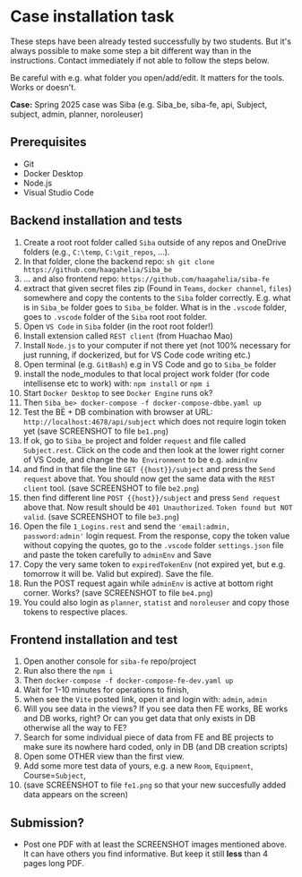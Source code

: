 # Case installation task

These steps have been already tested successfully by two students. But it's always possible
to make some step a bit different way than in the instructions. Contact immediately if not
able to follow the steps below.

Be careful with e.g. what folder you open/add/edit. It matters for the tools. Works or doesn't.

**Case:** Spring 2025 case was Siba (e.g. Siba_be, siba-fe, api, Subject, subject, admin, planner, noroleuser)

## Prerequisites

- Git
- Docker Desktop
- Node.js
- Visual Studio Code

## Backend installation and tests

1. Create a root root folder called `Siba` outside of any repos and OneDrive folders (e.g., `C:\temp`, `C:\git_repos`, ...).
1. In that folder, clone the backend repo: ```sh git clone https://github.com/haagahelia/Siba_be ```
1. ... and also frontend repo: `https://github.com/haagahelia/siba-fe`
1. extract that given secret files zip (Found in `Teams`, `docker channel`, `files`) somewhere and copy the contents to the `Siba` folder correctly. E.g. what is in `Siba_be` folder goes to `Siba_be` folder. What is in the `.vscode` folder, goes to `.vscode` folder of the `Siba` root root folder.
1. Open `VS Code` in `Siba` folder (in the root root folder!)
1. Install extension called `REST client` (from Huachao Mao)
1. Install `Node.js` to your computer if not there yet (not 100% necessary for just running, if dockerized, but for VS Code code writing etc.)
1. Open terminal (e.g. `GitBash`) e.g in VS Code and go to `Siba_be` folder
1. install the node_modules to that local project work folder (for code intellisense etc to work) with:  ```npm install```    or ```npm i```
1. Start `Docker Desktop` to see `Docker Engine` runs ok?
1. Then ```Siba_be> docker-compose -f docker-compose-dbbe.yaml up```
1. Test the BE + DB combination with browser at URL:   `http://localhost:4678/api/subject` which does not require login token yet  (save SCREENSHOT to file `be1.png`)
1. If ok, go to `Siba_be` project and folder `request` and file called `Subject.rest`. Click on the code and then look at the lower right corner of VS Code, and change the `No Environment` to be e.g. `adminEnv`
1. and find in that file the line `GET {{host}}/subject`  and press the `Send request` above that. You should now get the same data with the `REST client` tool.   (save SCREENSHOT to file `be2.png`)
1. then find different line `POST {{host}}/subject` and press `Send request` above that. Now result should be `401 Unauthorized`. `Token found but NOT valid`.   (save SCREENSHOT to file `be3.png`)
1. Open the file `1_Logins.rest` and send the `'email:admin, password:admin'` login request. From the response, copy the token value without copying the quotes, go to the `.vscode` folder `settings.json` file and paste the token carefully to `adminEnv` and Save
1. Copy the very same token to `expiredTokenEnv` (not expired yet, but e.g. tomorrow it will be. Valid but expired). Save the file.
1. Run the POST request again while `adminEnv` is active at bottom right corner. Works? (save SCREENSHOT to file `be4.png`)
1. You could also login as `planner`, `statist` and `noroleuser` and copy those tokens to respective places.

## Frontend installation and test

1. Open another console for `siba-fe` repo/project
1. Run also there the ```npm i```
1. Then ```docker-compose -f docker-compose-fe-dev.yaml up```
1. Wait for 1-10 minutes for operations to finish, 
1. when see the `Vite` posted link, open it and login with: `admin`, `admin`
1. Will you see data in the views? If you see data then FE works, BE works and DB works, right? Or can you get data that only exists in DB otherwise all the way to FE?
1. Search for some individual piece of data from FE and BE projects to make sure its nowhere hard coded, only in DB (and DB creation scripts)
1. Open some OTHER view than the first view. 
1. Add some more test data of yours, e.g. a new `Room`, `Equipment`, Course=`Subject`, 
1. (save SCREENSHOT to file `fe1.png`
so that your new succesfully added data appears on the screen)

## Submission?

* Post one PDF with at least the SCREENSHOT images mentioned above. It can have others you find informative. But keep it still **less** than 4 pages long PDF.